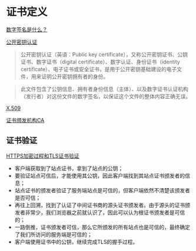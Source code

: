 # 证书定义
[数字签名是什么？](http://www.ruanyifeng.com/blog/2011/08/what_is_a_digital_signature.html)

[公开密钥认证](https://zh.wikipedia.org/wiki/%E5%85%AC%E9%96%8B%E9%87%91%E9%91%B0%E8%AA%8D%E8%AD%89)

> 公开密钥认证（英语：Public key certificate），又称公开密钥证书、公钥证书、数字证书（digital certificate）、数字认证、身份证书（identity certificate）、电子证书或安全证书，是用于公开密钥基础建设的电子文件，用来证明公开密钥拥有者的身份。

> 此文件包含了公钥信息、拥有者身份信息（主体）、以及数字证书认证机构（发行者）对这份文件的数字签名，以保证这个文件的整体内容正确无误。


[X.509](https://zh.wikipedia.org/wiki/X.509)

[证书颁发机构CA](https://zh.wikipedia.org/wiki/%E8%AF%81%E4%B9%A6%E9%A2%81%E5%8F%91%E6%9C%BA%E6%9E%84)

## 证书验证
[HTTPS加密过程和TLS证书验证](https://juejin.im/post/5a4f4884518825732b19a3ce)
* 客户端获取到了站点证书，拿到了站点的公钥；
* 要验证站点可信后，才能使用其公钥，因此客户端找到其站点证书颁发者的信息；
* 站点证书的颁发者验证了服务端站点是可信的，但客户端依然不清楚该颁发者是否可信；
* 再往上回溯，找到了认证了中间证书商的源头证书颁发者。由于源头的证书颁发者非常少，我们浏览器之前就认识了，因此可以认为根证书颁发者是可信的；
* 一路倒推，证书颁发者可信，那么它所颁发的所有站点也是可信的，最终确定了我们所访问的服务端是可信的；
* 客户端使用证书中的公钥，继续完成TLS的握手过程。